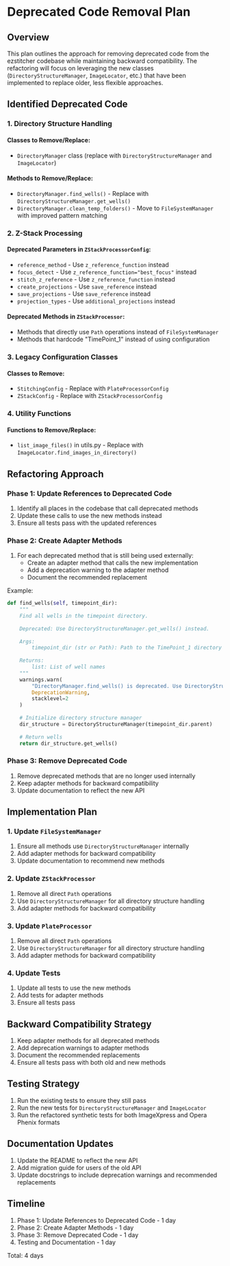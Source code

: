 # Deprecated Code Removal Plan

## Overview

This plan outlines the approach for removing deprecated code from the ezstitcher codebase while maintaining backward compatibility. The refactoring will focus on leveraging the new classes (`DirectoryStructureManager`, `ImageLocator`, etc.) that have been implemented to replace older, less flexible approaches.

## Identified Deprecated Code

### 1. Directory Structure Handling

#### Classes to Remove/Replace:
- `DirectoryManager` class (replace with `DirectoryStructureManager` and `ImageLocator`)

#### Methods to Remove/Replace:
- `DirectoryManager.find_wells()` - Replace with `DirectoryStructureManager.get_wells()`
- `DirectoryManager.clean_temp_folders()` - Move to `FileSystemManager` with improved pattern matching

### 2. Z-Stack Processing

#### Deprecated Parameters in `ZStackProcessorConfig`:
- `reference_method` - Use `z_reference_function` instead
- `focus_detect` - Use `z_reference_function="best_focus"` instead
- `stitch_z_reference` - Use `z_reference_function` instead
- `create_projections` - Use `save_reference` instead
- `save_projections` - Use `save_reference` instead
- `projection_types` - Use `additional_projections` instead

#### Deprecated Methods in `ZStackProcessor`:
- Methods that directly use `Path` operations instead of `FileSystemManager`
- Methods that hardcode "TimePoint_1" instead of using configuration

### 3. Legacy Configuration Classes

#### Classes to Remove:
- `StitchingConfig` - Replace with `PlateProcessorConfig`
- `ZStackConfig` - Replace with `ZStackProcessorConfig`

### 4. Utility Functions

#### Functions to Remove/Replace:
- `list_image_files()` in utils.py - Replace with `ImageLocator.find_images_in_directory()`

## Refactoring Approach

### Phase 1: Update References to Deprecated Code

1. Identify all places in the codebase that call deprecated methods
2. Update these calls to use the new methods instead
3. Ensure all tests pass with the updated references

### Phase 2: Create Adapter Methods

1. For each deprecated method that is still being used externally:
   - Create an adapter method that calls the new implementation
   - Add a deprecation warning to the adapter method
   - Document the recommended replacement

Example:
```python
def find_wells(self, timepoint_dir):
    """
    Find all wells in the timepoint directory.
    
    Deprecated: Use DirectoryStructureManager.get_wells() instead.
    
    Args:
        timepoint_dir (str or Path): Path to the TimePoint_1 directory
        
    Returns:
        list: List of well names
    """
    warnings.warn(
        "DirectoryManager.find_wells() is deprecated. Use DirectoryStructureManager.get_wells() instead.",
        DeprecationWarning,
        stacklevel=2
    )
    
    # Initialize directory structure manager
    dir_structure = DirectoryStructureManager(timepoint_dir.parent)
    
    # Return wells
    return dir_structure.get_wells()
```

### Phase 3: Remove Deprecated Code

1. Remove deprecated methods that are no longer used internally
2. Keep adapter methods for backward compatibility
3. Update documentation to reflect the new API

## Implementation Plan

### 1. Update `FileSystemManager`

1. Ensure all methods use `DirectoryStructureManager` internally
2. Add adapter methods for backward compatibility
3. Update documentation to recommend new methods

### 2. Update `ZStackProcessor`

1. Remove all direct `Path` operations
2. Use `DirectoryStructureManager` for all directory structure handling
3. Add adapter methods for backward compatibility

### 3. Update `PlateProcessor`

1. Remove all direct `Path` operations
2. Use `DirectoryStructureManager` for all directory structure handling
3. Add adapter methods for backward compatibility

### 4. Update Tests

1. Update all tests to use the new methods
2. Add tests for adapter methods
3. Ensure all tests pass

## Backward Compatibility Strategy

1. Keep adapter methods for all deprecated methods
2. Add deprecation warnings to adapter methods
3. Document the recommended replacements
4. Ensure all tests pass with both old and new methods

## Testing Strategy

1. Run the existing tests to ensure they still pass
2. Run the new tests for `DirectoryStructureManager` and `ImageLocator`
3. Run the refactored synthetic tests for both ImageXpress and Opera Phenix formats

## Documentation Updates

1. Update the README to reflect the new API
2. Add migration guide for users of the old API
3. Update docstrings to include deprecation warnings and recommended replacements

## Timeline

1. Phase 1: Update References to Deprecated Code - 1 day
2. Phase 2: Create Adapter Methods - 1 day
3. Phase 3: Remove Deprecated Code - 1 day
4. Testing and Documentation - 1 day

Total: 4 days

